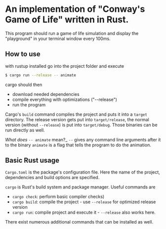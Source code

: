 # An implementation of "Conway's Game of Life" written in Rust.

This program should run a game of life simulation and display the
"playground" in your terminal window every 100ms.

## How to use

with rustup installed go into the project folder and execute
```bash
$ cargo run --release -- animate
```

cargo should then
- download needed dependencies
- compile everything with optimizations ("--release")
- run the program

Cargo's `build` command compiles the project and puts it into a `target` directory.
The release version gets put into `target/release`, the normal version (without `--release`) is put into `target/debug`. Those binaries can be run directly as well.

_What does_ `-- animate` mean?_
`--` gives any command line arguments after it to the binary
`animate` is a flag that tells the program to do the animation.

## Basic Rust usage
`Cargo.toml` is the package's configuration file. Here the name of the project, dependencies and build options are specified.

`cargo` is Rust's build system and package manager. Useful commands are
- `cargo check`: perform basic compiler checks)
- `cargo build`: compile the project - use `--release` for optimized release version
- `cargo run`: compile project and execute it - `--release` also works here.

There exist numerous additional commands that can be installed as well.